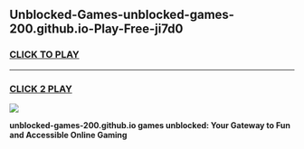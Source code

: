 
## Unblocked-Games-unblocked-games-200.github.io-Play-Free-ji7d0
<h3>
<a href="https://premium76.site?title=unblocked-games-200.github.io&ref=17A">CLICK TO PLAY</a></h3>
<hr>

<h3>
<a href="https://premium76.site?title=unblocked-games-200.github.io&ref=17A">CLICK 2 PLAY</a>
  
</h3>

<a href="https://premium76.site?title=unblocked-games-200.github.io&ref=17A"><img src="https://clearcache.store/games.png"></a>


**unblocked-games-200.github.io games unblocked: Your Gateway to Fun and Accessible Online Gaming**
